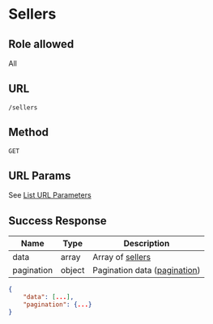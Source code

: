 # Sellers

## Role allowed
All

## URL
`/sellers`

## Method
`GET`

## URL Params
See [List URL Parameters](../../params/list.md)

## Success Response
| Name | Type | Description |
| --- | --- | --- |
| data | array | Array of [sellers](../../response/seller.md) |
| pagination | object | Pagination data ([pagination](../../response/pagination.md)) |

```json
{
    "data": [...],
    "pagination": {...}
}
```